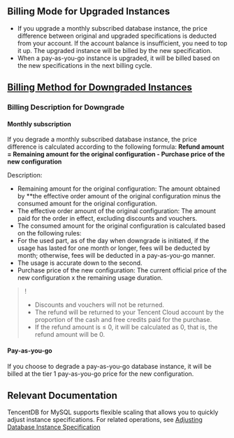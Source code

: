 ﻿## Billing Mode for Upgraded Instances
- If you upgrade a monthly subscribed database instance, the price difference between original and upgraded specifications is deducted from your account. If the account balance is insufficient, you need to top it up. The upgraded instance will be billed by the new specification.
- When a pay-as-you-go instance is upgraded, it will be billed based on the new specifications in the next billing cycle.

## [Billing Method for Downgraded Instances](id:degrade_billing)
### Billing Description for Downgrade
#### Monthly subscription
If you degrade a monthly subscribed database instance, the price difference is calculated according to the following formula:
**Refund amount = Remaining amount for the original configuration - Purchase price of the new configuration**

Description:
- Remaining amount for the original configuration: The amount obtained by **the effective order amount of the original configuration minus the consumed amount for the original configuration.
- The effective order amount of the original configuration: The amount paid for the order in effect, excluding discounts and vouchers.
- The consumed amount for the original configuration is calculated based on the following rules:
 - For the used part, as of the day when downgrade is initiated, if the usage has lasted for one month or longer, fees will be deducted by month; otherwise, fees will be deducted in a pay-as-you-go manner.
 - The usage is accurate down to the second.
- Purchase price of the new configuration: The current official price of the new configuration x the remaining usage duration.
>!
>- Discounts and vouchers will not be returned.
>- The refund will be returned to your Tencent Cloud account by the proportion of the cash and free credits paid for the purchase.
>- If the refund amount is ≤ 0, it will be calculated as 0, that is, the refund amount will be 0.

#### Pay-as-you-go
If you choose to degrade a pay-as-you-go database instance, it will be billed at the tier 1 pay-as-you-go price for the new configuration.

## Relevant Documentation
TencentDB for MySQL supports flexible scaling that allows you to quickly adjust instance specifications. For related operations, see [Adjusting Database Instance Specification](https://www.tencentcloud.com/document/product/236/19707?lang=en&pg=)
